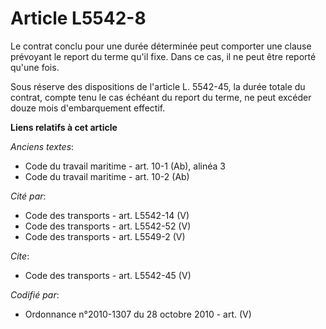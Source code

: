 # Article L5542-8

Le contrat conclu pour une durée déterminée peut comporter une clause prévoyant le report du terme qu'il fixe. Dans ce cas,
il ne peut être reporté qu'une fois. 

Sous réserve des dispositions de l'article L. 5542-45, la durée totale du contrat, compte tenu le cas échéant du report du
terme, ne peut excéder douze mois d'embarquement effectif.

**Liens relatifs à cet article**

_Anciens textes_:

  - Code du travail maritime - art. 10-1 (Ab), alinéa 3
  - Code du travail maritime - art. 10-2 (Ab)

_Cité par_:

  - Code des transports - art. L5542-14 (V)
  - Code des transports - art. L5542-52 (V)
  - Code des transports - art. L5549-2 (V)

_Cite_:

  - Code des transports - art. L5542-45 (V)

_Codifié par_:

  - Ordonnance n°2010-1307 du 28 octobre 2010 - art. (V)
